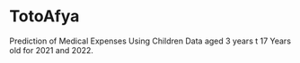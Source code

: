 # TotoAfya
Prediction of Medical Expenses Using Children Data aged 3 years t 17 Years old for 2021 and 2022.

